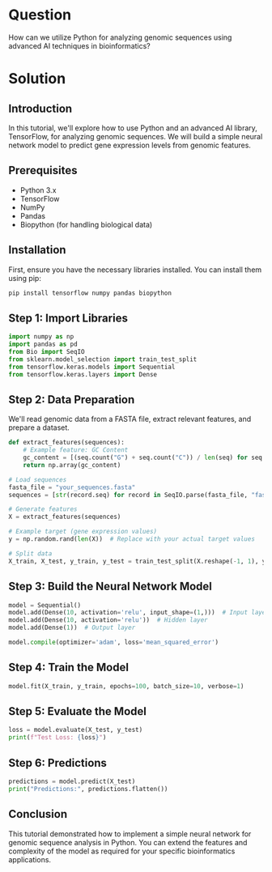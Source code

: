 # Question
How can we utilize Python for analyzing genomic sequences using advanced AI techniques in bioinformatics?

# Solution

## Introduction
In this tutorial, we'll explore how to use Python and an advanced AI library, TensorFlow, for analyzing genomic sequences. We will build a simple neural network model to predict gene expression levels from genomic features.

## Prerequisites
- Python 3.x
- TensorFlow
- NumPy
- Pandas
- Biopython (for handling biological data)

## Installation
First, ensure you have the necessary libraries installed. You can install them using pip:

```bash
pip install tensorflow numpy pandas biopython
```

## Step 1: Import Libraries

```python
import numpy as np
import pandas as pd
from Bio import SeqIO
from sklearn.model_selection import train_test_split
from tensorflow.keras.models import Sequential
from tensorflow.keras.layers import Dense
```

## Step 2: Data Preparation
We'll read genomic data from a FASTA file, extract relevant features, and prepare a dataset.

```python
def extract_features(sequences):
    # Example feature: GC Content
    gc_content = [(seq.count("G") + seq.count("C")) / len(seq) for seq in sequences]
    return np.array(gc_content)

# Load sequences
fasta_file = "your_sequences.fasta"
sequences = [str(record.seq) for record in SeqIO.parse(fasta_file, "fasta")]

# Generate features
X = extract_features(sequences)

# Example target (gene expression values)
y = np.random.rand(len(X))  # Replace with your actual target values

# Split data
X_train, X_test, y_train, y_test = train_test_split(X.reshape(-1, 1), y, test_size=0.2, random_state=42)
```

## Step 3: Build the Neural Network Model

```python
model = Sequential()
model.add(Dense(10, activation='relu', input_shape=(1,)))  # Input layer
model.add(Dense(10, activation='relu'))  # Hidden layer
model.add(Dense(1))  # Output layer

model.compile(optimizer='adam', loss='mean_squared_error')
```

## Step 4: Train the Model

```python
model.fit(X_train, y_train, epochs=100, batch_size=10, verbose=1)
```

## Step 5: Evaluate the Model

```python
loss = model.evaluate(X_test, y_test)
print(f"Test Loss: {loss}")
```

## Step 6: Predictions

```python
predictions = model.predict(X_test)
print("Predictions:", predictions.flatten())
```

## Conclusion
This tutorial demonstrated how to implement a simple neural network for genomic sequence analysis in Python. You can extend the features and complexity of the model as required for your specific bioinformatics applications.